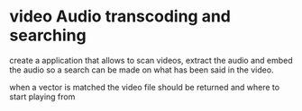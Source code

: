 # video Audio transcoding and searching

create a application that allows to scan videos, extract the audio and embed the audio so a search can be made on what has been said
in the video.

when a vector is matched the video file should be returned and where to start playing from
